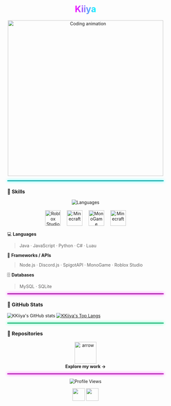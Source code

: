 <h1 align="center">
  <span style="background: linear-gradient(90deg, #ff00ff, #00ffff); -webkit-background-clip: text; -webkit-text-fill-color: transparent;">
     Kiiya 
  </span>
</h1>

<p align="center">
  <img src="https://raw.githubusercontent.com/DenverCoder1/DenverCoder1/main/assets/animation_500_kxa883sd.gif" width="500" alt="Coding animation">
</p>

<hr style="border: 1px solid #00ffff; box-shadow: 0 0 10px #00ffff;">

### 🧠 Skills

<p align="center">
  <img src="https://skillicons.dev/icons?i=java,js,py,cs,lua&theme=dark" alt="Languages" /><br><br>
  <img src="https://upload.wikimedia.org/wikipedia/commons/e/ee/Roblox_Studio_icon_2025.svg" height="50" alt="Roblox Studio" />
  &nbsp;&nbsp;&nbsp;
  <img src="https://static.wikia.nocookie.net/animatorvsanimation/images/5/52/MinecraftIcon.png/revision/latest?cb=20250423103804" height="50" alt="Minecraft" />
  &nbsp;&nbsp;&nbsp;
  <img src="https://avatars.githubusercontent.com/u/4772066?s=200&v=4" height="50" alt="MonoGame" />
  &nbsp;&nbsp;&nbsp;
  <img src="https://upload.wikimedia.org/wikipedia/commons/d/d9/Node.js_logo.svg" height="50" alt="Minecraft" />
</p>

💻 **Languages**  
> Java · JavaScript · Python · C# · Luau  

🧩 **Frameworks / APIs**  
> Node.js · Discord.js · SpigotAPI · MonoGame · Roblox Studio  

🗄️ **Databases**  
> MySQL · SQLite  

<hr style="border: 1px solid #ff00ff; box-shadow: 0 0 10px #ff00ff;">

### 🌌 GitHub Stats

<p align="center">

![KKiiya's GitHub stats](https://github-readme-stats.vercel.app/api?username=KKiiya&show=reviews,discussions_started,discussions_answered,prs_merged,prs_merged_percentage&theme=monokai)
[![KKiiya's Top Langs](https://github-readme-stats.vercel.app/api/top-langs/?username=KKiiya&layout=pie&theme=monokai)](https://github.com/anuraghazra/github-readme-stats)

</p>

<hr style="border: 1px solid #00ff99; box-shadow: 0 0 10px #00ff99;">

### 🚀 Repositories

<p align="center">
  <a href="https://github.com/KKiiya?tab=repositories">
    <img src="https://i.imgur.com/A6bWGFl.gif" width="70" alt="arrow">
  </a><br>
  <b>Explore my work →</b>
</p>

<hr style="border: 1px solid #ff00ff; box-shadow: 0 0 10px #ff00ff;">

<p align="center">
  <img src="https://komarev.com/ghpvc/?username=KKiiya&style=for-the-badge&color=ff79c6" alt="Profile Views" />
</p>

<p align="center">
  <a href="https://discord.com/users/kiiya_"><img src="https://skillicons.dev/icons?i=discord" width="40"/></a>
  <a href="https://github.com/KKiiya"><img src="https://skillicons.dev/icons?i=github" width="40"/></a>
</p>





